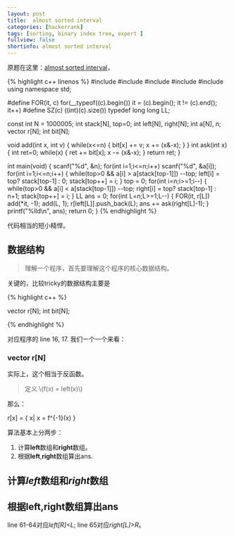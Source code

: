 ```yaml
---
layout: post
title:  almost sorted interval 
categories: [hackerrank]
tags: [sorting, binary index tree, expert ]
fullview: false
shortinfo: almost sorted interval 
---
```


<script type="text/javascript" src="http://cdn.mathjax.org/mathjax/latest/MathJax.js?config=default"></script>


原题在这里：[almost sorted interval](https://www.hackerrank.com/challenges/almost-sorted-interval)，

{% highlight c++ linenos %}
#include <cstdio>
#include <cstring>
#include <cmath>
#include <algorithm>
#include <vector>
using namespace std;

#define FOR(it, c) for(__typeof((c).begin()) it = (c).begin(); it != (c).end(); it++)
#define SZ(c) ((int)(c).size())
typedef long long LL;

const int N = 1000005;
int stack[N], top=0;
int left[N], right[N];
int a[N], n;
vector<int> r[N];
int bit[N];

void add(int x, int v) {
  while(x<=n) { bit[x] += v; x += (x&-x); }
}
int ask(int x) {
  int ret=0;
  while(x) { ret += bit[x]; x -= (x&-x); }
  return ret;
}

int main(void) {
  scanf("%d", &n);
  for(int i=1;i<=n;i++) scanf("%d", &a[i]);
  for(int i=1;i<=n;i++) {
    while(top>0 && a[i] > a[stack[top-1]]) --top;
    left[i] = top? stack[top-1] : 0;
    stack[top++] = i;
  }
  top = 0;
  for(int i=n;i>=1;i--) {
    while(top>0 && a[i] < a[stack[top-1]]) --top;
    right[i] = top? stack[top-1] : n+1;
    stack[top++] = i;
  }
  LL ans = 0;
  for(int L=n;L>=1;L--) {
    FOR(it, r[L]) add(*it, -1);
    add(L, 1);
    r[left[L]].push_back(L);
    ans += ask(right[L]-1);
  }
  printf("%lld\n", ans);
  return 0;
}
{% endhighlight %}

代码相当的短小精悍。

## 数据结构  

>理解一个程序，首先要理解这个程序的核心数据结构。

关键的，比较tricky的数据结构主要是

{% highlight c++ %}

vector<int> r[N];
int bit[N];

{% endhighlight %}

对应程序的 line 16, 17. 我们一个一个来看：

###  vector<int> r[N]

实际上，这个相当于反函数。

> 定义 \\(f(x) = left(x)\\)

那么： 

r[x] = \{ x| x = f^{-1}(x) \}


算法基本上分两步：  
1. 计算**left**数组和**right**数组。  
2. 根据**left**,**right**数组算出ans.

## 计算*left*数组和*right*数组  


## 根据**left**,**right**数组算出ans
line 61-64对应*left[R]<L*; line 65对应*right[L]>R*。

